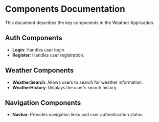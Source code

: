 # Components Documentation

This document describes the key components in the Weather Application.

## Auth Components

- **Login**: Handles user login.
- **Register**: Handles user registration.

## Weather Components

- **WeatherSearch**: Allows users to search for weather information.
- **WeatherHistory**: Displays the user's search history.

## Navigation Components

- **Navbar**: Provides navigation links and user authentication status.